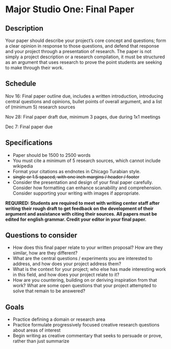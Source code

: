 # Major Studio One: Final Paper


## Description
Your paper should describe your project’s core concept and questions; form a clear opinion in response to those questions, and defend that response and your project through a presentation of research. The paper is not simply a project description or a research compilation, it must be structured as an argument that uses research to prove the point students are seeking to make through their work.


## Schedule
Nov 16: Final paper outline due, includes a written introduction, introducing central questions and opinions, bullet points of overall argument, and a list of (minimum 5) research sources

Nov 28: Final paper draft due, minimum 3 pages, due during 1x1 meetings

Dec 7: Final paper due


## Specifications
- Paper should be 1500 to 2500 words
- You must cite a minimum of 5 research sources, which cannot include wikipedia
- Format your citations as endnotes in Chicago Turabian style.  
- <strike>single or 1.5 spaced, with one inch margins / header / footer</strike>
- Consider the presentation and design of your final paper carefully. Consider how formatting can enhance scanability and comprehension. Consider supporting your writing with images if appropriate.

**REQUIRED: Students are required to meet with writing center staff after writing their rough draft to get feedback on the development of their argument and assistance with citing their sources.
All papers must be edited for english grammar. Credit your editor in your final paper.**

## Questions to consider
- How does this final paper relate to your written proposal? How are they similar, how are they different?
- What are the central questions / experiments you are interested to address, and how does your project address them?
- What is the context for your project; who else has made interesting work in this field, and how does your project relate to it?
- How are you countering, building on or deriving inspiration from that work? What are some open questions that your project attempted to solve that remain to be answered?


## Goals
- Practice defining a domain or research area
- Practice formulate progressively focused creative research questions about areas of interest
- Begin writing as creative commentary that seeks to persuade or prove, rather than just summarize
